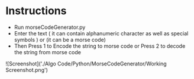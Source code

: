 # Instructions
- Run morseCodeGenerator.py 
- Enter the text ( it can contain alphanumeric character as well  as special symbols ) or (it can be a morse code)
- Then Press 1 to Encode the string to morse code or Press 2 to decode the string from morse code

![Screenshot]('./Algo Code/Python/MorseCodeGenerator/Working Screenshot.png')
